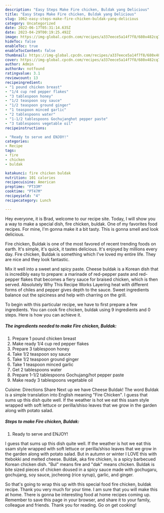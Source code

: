 ```yaml
---
description: "Easy Steps Make Fire chicken, Buldak yang Delicious"
title: "Easy Steps Make Fire chicken, Buldak yang Delicious"
slug: 1062-easy-steps-make-fire-chicken-buldak-yang-delicious
category: Uncategorized
date: 2022-06-17T05:31:14.635Z
date: 2023-04-29T00:19:25.492Z
image: https://img-global.cpcdn.com/recipes/a337eece5a14f7f8/680x482cq70/fire-chicken-buldak-recipe-main-photo.jpg
hideToc: false
enableToc: true
enableTocContent: false
thumbnail: https://img-global.cpcdn.com/recipes/a337eece5a14f7f8/680x482cq70/fire-chicken-buldak-recipe-main-photo.jpg
cover: https://img-global.cpcdn.com/recipes/a337eece5a14f7f8/680x482cq70/fire-chicken-buldak-recipe-main-photo.jpg
author: Admin
authorAv: notfound
ratingvalue: 3.1
reviewcount: 13
recipeingredient:
- "1 pound chicken breast"
- "1/4 cup red pepper flakes"
- "3 tablespoon honey"
- "1/2 teaspoon soy sauce"
- "1/2 teaspoon ground ginger"
- "1 teaspoon minced garlic"
- "2 tablespoons water"
- "1-1/2 tablespoons Gochujanghot pepper paste"
- "3 tablespoons vegetable oil"
recipeinstructions:

- "Ready to serve and ENJOY!"
categories:
- Recipe
tags:
- fire
- chicken
- buldak

katakunci: fire chicken buldak 
nutrition: 101 calories
recipecuisine: American
preptime: "PT33M"
cooktime: "PT47M"
recipeyield: "4"
recipecategory: Lunch

---
```



Hey everyone, it is Brad, welcome to our recipe site. Today, I will show you a way to make a special dish, fire chicken, buldak. One of my favorites food recipes. For mine, I'm gonna make it a bit tasty. This is gonna smell and look delicious.

Fire chicken, Buldak is one of the most favored of recent trending foods on earth. It's simple, it's quick, it tastes delicious. It's enjoyed by millions every day. Fire chicken, Buldak is something which I've loved my entire life. They are nice and they look fantastic.

Mix it well into a sweet and spicy paste. Cheese buldak is a Korean dish that is incredibly easy to prepare: a marinade of red-pepper paste and red-pepper flakes that becomes a fiery sauce for braised chicken, which is then served. Absolutely Why This Recipe Works Layering heat with different forms of chiles and pepper gives depth to the sauce. Sweet ingredients balance out the spiciness and help with charring on the grill.


To begin with this particular recipe, we have to first prepare a few ingredients. You can cook fire chicken, buldak using 9 ingredients and 0 steps. Here is how you can achieve it.

<!--inarticleads1-->

##### The ingredients needed to make Fire chicken, Buldak:

1. Prepare 1 pound chicken breast
1. Make ready 1/4 cup red pepper flakes
1. Prepare 3 tablespoon honey
1. Take 1/2 teaspoon soy sauce
1. Take 1/2 teaspoon ground ginger
1. Take 1 teaspoon minced garlic
1. Get 2 tablespoons water
1. Prepare 1-1/2 tablespoons Gochujang/hot pepper paste
1. Make ready 3 tablespoons vegetable oil


Cuisine: Directions Share Next up we have Cheese Buldak! The word Buldak is a simple translation into English meaning &#34;Fire Chicken&#34;. I guess that sums up this dish quite well. If the weather is hot we eat this ssam style wrapped with soft lettuce or perilla/shiso leaves that we grow in the garden along with potato salad. 

<!--inarticleads2-->

##### Steps to make Fire chicken, Buldak:


1. Ready to serve and ENJOY!

I guess that sums up this dish quite well. If the weather is hot we eat this ssam style wrapped with soft lettuce or perilla/shiso leaves that we grow in the garden along with potato salad. But in autumn or winter I LOVE this with ttebokki and melted cheese. Buldak, aka fire chicken, is a spicy barbecued Korean chicken dish. &#34;Bul&#34; means fire and &#34;dak&#34; means chicken. Buldak is bite sized pieces of chicken doused in a spicy sauce made with gochugaru, gochujang, soy sauce, jocheong (rice syrup), garlic, and ginger. 

So that's going to wrap this up with this special food fire chicken, buldak recipe. Thank you very much for your time. I am sure that you will make this at home. There is gonna be interesting food at home recipes coming up. Remember to save this page in your browser, and share it to your family, colleague and friends. Thank you for reading. Go on get cooking!
